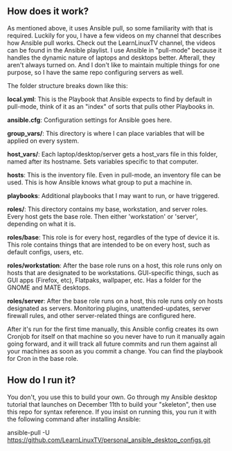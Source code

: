 ## How does it work?
As mentioned above, it uses Ansible pull, so some familiarity with that is required. Luckily for you, I have a few videos on my channel that describes how Ansible pull works. Check out the LearnLinuxTV channel, the videos can be found in the Ansible playlist. I use Ansible in "pull-mode" because it handles the dynamic nature of laptops and desktops better. Afterall, they aren't always turned on. And I don't like to maintain multiple things for one purpose, so I have the same repo configuring servers as well.

The folder structure breaks down like this:

**local.yml**: This is the Playbook that Ansible expects to find by default in pull-mode, think of it as an "index" of sorts that pulls other Playbooks in.


**ansible.cfg**: Configuration settings for Ansible goes here.


**group_vars/**: This directory is where I can place variables that will be applied on every system.


**host_vars/**: Each laptop/desktop/server gets a host_vars file in this folder, named after its hostname. Sets variables specific to that computer.


**hosts**: This is the inventory file. Even in pull-mode, an inventory file can be used. This is how Ansible knows what group to put a machine in.


**playbooks**: Additional playbooks that I may want to run, or have triggered.


**roles/**: This directory contains my base, workstation, and server roles. Every host gets the base role. Then either 'workstation' or 'server', depending on what it is.

**roles/base**: This role is for every host, regardles of the type of device it is. This role contains things that are intended to be on every host, such as default configs, users, etc.

**roles/workstation**: After the base role runs on a host, this role runs only on hosts that are designated to be workstations. GUI-specific things, such as GUI apps (Firefox, etc), Flatpaks, wallpaper, etc. Has a folder for the GNOME and MATE desktops.

**roles/server**: After the base role runs on a host, this role runs only on hosts designated as servers. Monitoring plugins, unattended-updates, server firewall rules, and other server-related things are configured here.

After it's run for the first time manually, this Ansible config creates its own Cronjob for itself on that machine so you never have to run it manually again going forward, and it will track all future commits and run them against all your machines as soon as you commit a change. You can find the playbook for Cron in the base role.

## How do I run it?
You don't, you use this to build your own. Go through my Ansible desktop tutorial that launches on December 11th to build your "skeleton", then use this repo for syntax reference. If you insist on running this, you run it with the following command after installing Ansible:

ansible-pull -U https://github.com/LearnLinuxTV/personal_ansible_desktop_configs.git
